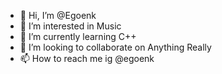 - 👋 Hi, I’m @Egoenk
- 👀 I’m interested in Music
- 🌱 I’m currently learning C++
- 💞️ I’m looking to collaborate on Anything Really
- 📫 How to reach me ig @egoenk


